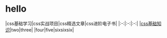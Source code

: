 # hello


|css基础学习|css实战项目|css精选文章|css进阶电子书|
|:-:|:-:|:-:|
|[css基础知识](https://www.baidu.com)|two|three|
|four|five|sixsixsix|

